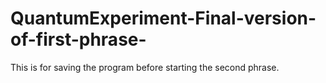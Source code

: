 # QuantumExperiment-Final-version-of-first-phrase-
This is for saving the program before starting the second phrase.

